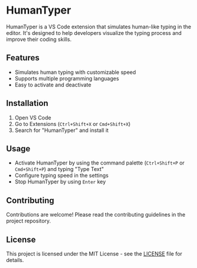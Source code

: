 # HumanTyper

HumanTyper is a VS Code extension that simulates human-like typing in the editor. It's designed to help developers visualize the typing process and improve their coding skills.

## Features

- Simulates human typing with customizable speed
- Supports multiple programming languages
- Easy to activate and deactivate

## Installation

1. Open VS Code
2. Go to Extensions (`Ctrl+Shift+X` or `Cmd+Shift+X`)
3. Search for "HumanTyper" and install it

## Usage

- Activate HumanTyper by using the command palette (`Ctrl+Shift+P` or `Cmd+Shift+P`) and typing "Type Text"
- Configure typing speed in the settings
- Stop HumanTyper by using `Enter` key

## Contributing

Contributions are welcome! Please read the contributing guidelines in the project repository.


## License

This project is licensed under the MIT License - see the [LICENSE](LICENSE) file for details.
